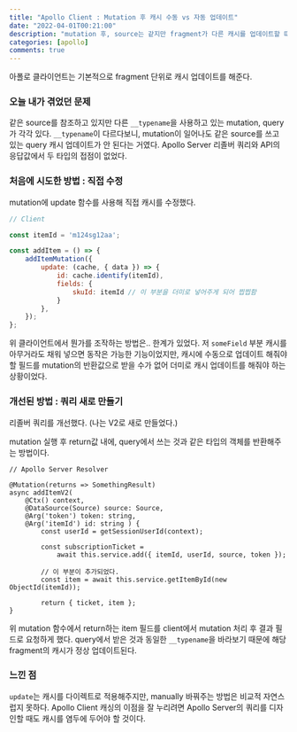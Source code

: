```yaml
---
title: "Apollo Client : Mutation 후 캐시 수동 vs 자동 업데이트"
date: "2022-04-01T00:21:00"
description: "mutation 후, source는 같지만 fragment가 다른 캐시를 업데이트할 떄 대처한 방법"
categories: [apollo]
comments: true
---
```


아폴로 클라이언트는 기본적으로 fragment 단위로 캐시 업데이트를 해준다.

### 오늘 내가 겪었던 문제

같은 source를 참조하고 있지만 다른 `__typename`을 사용하고 있는 mutation, query가 각각 있다. `__typename`이 다르다보니, mutation이 일어나도 같은 source를 쓰고 있는 query 캐시 업데이트가 안 된다는 거였다. Apollo Server 리졸버 쿼리와 API의 응답값에서 두 타입의 접점이 없었다.

### 처음에 시도한 방법 : 직접 수정

mutation에 update 함수를 사용해 직접 캐시를 수정했다.

```jsx
// Client

const itemId = 'm124sg12aa';

const addItem = () => {
	addItemMutation({
		update: (cache, { data }) => {
			id: cache.identify(itemId),
			fields: {
				skuId: itemId // 이 부분을 더미로 넣어주게 되어 찝찝함
			}
		},
	});
};
```

위 클라이언트에서 뭔가를 조작하는 방법은.. 한계가 있었다. 저 `someField` 부분 캐시를 아무거라도 채워 넣으면 동작은 가능한 기능이었지만, 캐시에 수동으로 업데이트 해줘야 할 필드를 mutation의 반환값으로 받을 수가 없어 더미로 캐시 업데이트를 해줘야 하는 상황이었다. 

### 개선된 방법 : 쿼리 새로 만들기

리졸버 쿼리를 개선했다. (나는 V2로 새로 만들었다.)

mutation 실행 후 return값 내에, query에서 쓰는 것과 같은 타입의 객체를 반환해주는 방법이다.

```tsx
// Apollo Server Resolver

@Mutation(returns => SomethingResult)
async addItemV2(
	@Ctx() context, 
	@DataSource(Source) source: Source, 
	@Arg('token') token: string, 
	@Arg('itemId') id: string ) { 
		const userId = getSessionUserId(context); 

		const subscriptionTicket = 
			await this.service.add({ itemId, userId, source, token }); 
		
		// 이 부분이 추가되었다.
		const item = await this.service.getItemById(new ObjectId(itemId));

		return { ticket, item };
} 
```

위 mutation 함수에서 return하는 item 필드를 client에서 mutation 처리 후 결과 필드로 요청하게 했다. query에서 받은 것과 동일한 `__typename`을 바라보기 때문에 해당 fragment의 캐시가 정상 업데이트된다.

### 느낀 점

`update`는 캐시를 다이렉트로 적용해주지만, manually 바꿔주는 방법은 비교적 자연스럽지 못하다. Apollo Client 캐싱의 이점을 잘 누리려면 Apollo Server의 쿼리를 디자인할 때도 캐시를 염두에 두어야 할 것이다.